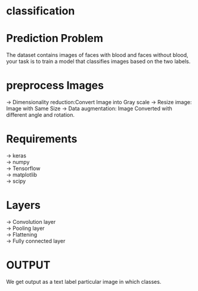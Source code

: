 # classification 

# Prediction Problem

The dataset contains images of faces with blood and faces without blood, your task is to train a model that classifies images based on the two labels.

# preprocess Images

  ->  Dimensionality reduction:Convert Image into Gray scale
  ->  Resize image: Image with Same Size
  ->  Data augmentation: Image Converted with different angle and rotation.
  
# Requirements

  -> keras<br>
  -> numpy<br>
  -> Tensorflow<br>
  -> matplotlib<br>
  -> scipy<br>
  
# Layers
  -> Convolution layer<br>
  -> Pooling layer<br>
  -> Flattening<br>
  -> Fully connected layer<br>
 
 

 # OUTPUT
 
 We get output as a text label particular image in which classes.
 
 

